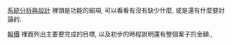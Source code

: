 
[系統分析與設計](https://github.com/MrKenTheSigh/gettour/blob/master/%E5%88%86%E6%9E%90%E8%A8%AD%E8%A8%88.md) 裡頭是功能的細項, 可以看看有沒有缺少什麼, 或是還有什麼要討論的.

[報價](https://github.com/MrKenTheSigh/gettour/blob/master/%E5%A0%B1%E5%83%B9.md) 裡面列出主要要完成的目標, 以及初步的時程說明還有整個案子的金額., 
